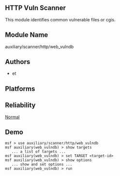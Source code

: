 ## HTTP Vuln Scanner

This module identifies common vulnerable files or cgis.


## Module Name
auxiliary/scanner/http/web_vulndb

## Authors
* et





## Platforms


## Reliability
[Normal](https://github.com/rapid7/metasploit-framework/wiki/Exploit-Ranking)

## Demo

```
msf > use auxiliary/scanner/http/web_vulndb
msf auxiliary(web_vulndb) > show targets
   ... a list of targets ...
msf auxiliary(web_vulndb) > set TARGET <target-id>
msf auxiliary(web_vulndb) > show options
   ... show and set options ...
msf auxiliary(web_vulndb) > run
```
    
    
